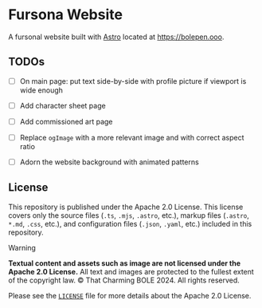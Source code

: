 # Fursona Website 

A fursonal website built with [Astro](https://astro.build) located at https://bolepen.ooo.


## TODOs

- [ ] On main page: put text side-by-side with profile picture if viewport is wide enough
- [ ] Add character sheet page
- [ ] Add commissioned art page
- [ ] Replace `ogImage` with a more relevant image and with correct aspect ratio
- [ ] Adorn the website background with animated patterns


## License

This repository is published under the Apache 2.0 License.
This license covers only the source files (`.ts`, `.mjs`, `.astro`, etc.),
markup files (`.astro`, `*.md`, `.css`, etc.),
and configuration files (`.json`, `.yaml`, etc.) included in this repository.

> [!WARNING]  
> **Textual content and assets such as image are not licensed under the Apache 2.0 License.**
> All text and images are protected to the fullest extent of the copyright law. &copy;
> That Charming BOLE 2024. All rights reserved.

Please see the [`LICENSE`](LICENSE) file for more details about the Apache 2.0 License.
